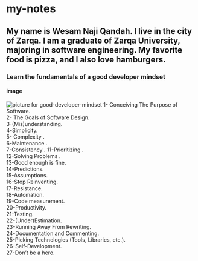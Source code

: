 # my-notes
## My name is Wesam Naji Qandah. I live in the city of Zarqa. I am a graduate of Zarqa University, majoring in software engineering. My favorite food is pizza, and I also love hamburgers.
### Learn the fundamentals of a good developer mindset
#### image
![picture for good-developer-mindset](https://cdn-media-1.freecodecamp.org/images/0*9aI9Xrj0_SpE9KbK.jpg)
1- Conceiving The Purpose of Software.   
2- The Goals of Software Design.   
3-(Mis)understanding.   
4-Simplicity.      
5- Complexity .   
6-Maintenance .    
7-Consistency . 
11-Prioritizing   .    
12-Solving Problems .   
13-Good enough is fine.   
14-Predictions.   
15-Assumptions.   
16-Stop Reinventing.   
17-Resistance.   
18-Automation.   
19-Code measurement.   
20-Productivity.   
21-Testing.   
22-(Under)Estimation.   
23-Running Away From Rewriting.   
24-Documentation and Commenting.   
25-Picking Technologies (Tools, Libraries, etc.).   
26-Self-Development.   
27-Don’t be a hero.   


